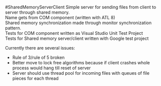 #SharedMemoryServerClient
Simple server for sending files from client to server through shared memory. <br />
Name gets from COM component (written with ATL 8) <br />
Shared memory synchronization made through monitor synchronization pattern. <br />
Tests for COM component written as Visual Studio Unit Test Project <br />
Tests for Shared memory server/client written with Google test project <br />

Currently there are several issues:
* Rule of 3/rule of 5 broken
* Better move to lock free algorithms because if client crashes whole process would hang till reset of server
* Server should use thread pool for incoming files with queues of file pieces for each thread